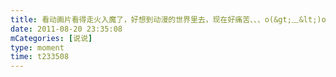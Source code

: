 ```yaml
---
title: 看动画片看得走火入魔了，好想到动漫的世界里去，现在好痛苦、、、o(&gt;﹏&lt;)o
date: 2011-08-20 23:35:08
mCategories: [说说]
type: moment
time: t233508
---
```


